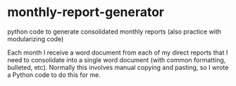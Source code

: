 # monthly-report-generator
python code to generate consolidated monthly reports (also practice with modularizing code)

Each month I receive a word document from each of my direct reports that I need to consolidate into a single word document (with common formatting, bulleted, etc). Normally this involves manual copying and pasting, so I wrote a Python code to do this for me.
